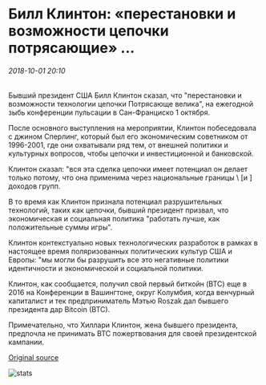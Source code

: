 # Билл Клинтон: «перестановки и возможности цепочки потрясающие» ...

###### 2018-10-01 20:10

Бывший президент США Билл Клинтон сказал, что "перестановки и возможности технологии цепочки Потрясающе велика", на ежегодной зыбь конференции пульсации в Сан-Франциско 1 октября.

После основного выступления на мероприятии, Клинтон побеседовала с джином Сперлинг, который был его экономическим советником от 1996-2001, где они охватывали ряд тем, от внешней политики и культурных вопросов, чтобы цепочки и инвестиционной и банковской.

Клинтон сказал: "вся эта сделка цепочки имеет потенциал он делает только потому, что она применима через национальные границы \ [и \] доходов групп.

В то время как Клинтон признала потенциал разрушительных технологий, таких как цепочки, бывший президент призвал, что экономическая и социальная политика "работать лучше, как положительные суммы игры".

Клинтон контекстуально новых технологических разработок в рамках в настоящее время поляризованных политических культур США и Европы: "мы могли бы разрушить все это негативные политики идентичности и экономической и социальной политики.

Клинтон, как сообщается, получил свой первый биткойн (BTC) еще в 2016 на Конференции в Вашингтоне, округ Колумбия, когда венчурный капиталист и тек предприниматель Мэтью Roszak дал бывшего президента дар Bitcoin (BTC).

Примечательно, что Хиллари Клинтон, жена бывшего президента, предпочла не принимать BTC пожертвования для своей президентской кампании.

[Original source](https://cointelegraph.com/news/bill-clinton-permutations-and-possibilities-of-blockchain-are-staggeringly-great)

![stats](https://c.statcounter.com/11760860/0/a89fa40b/1/ "stats")